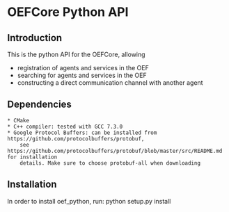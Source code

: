# OEFCore Python API

## Introduction
This is the python API for the OEFCore, allowing
 * registration of agents and services in the OEF
 * searching for agents and services in the OEF
 * constructing a direct communication channel with another agent


## Dependencies
    * CMake
    * C++ compiler: tested with GCC 7.3.0
    * Google Protocol Buffers: can be installed from https://github.com/protocolbuffers/protobuf,
        see https://github.com/protocolbuffers/protobuf/blob/master/src/README.md for installation
        details. Make sure to choose protobuf-all when downloading

## Installation
In order to install oef_python, run:
    python setup.py install
